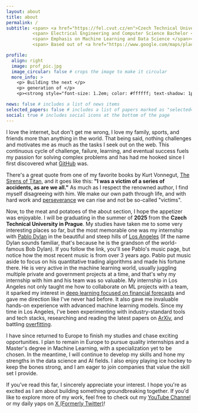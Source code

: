 ```yaml
---
layout: about
title: about
permalink: /
subtitle: <span> <a href="https://fel.cvut.cz/en">Czech Technical University</a> </span><br>
          <span> Electrical Engineering and Computer Science Bachelor </span><br>
          <span> Emphasis on Machine Learning and Data Science </span><br>
          <span> Based out of <a href="https://www.google.com/maps/place/Prague,+Czechia">Prague, CZ</a>, and <a href="https://www.google.com/maps/place/Tampa+Bay,+Florida,+USA">Tampa Bay, FL, USA</a> </span>

profile:
  align: right
  image: prof_pic.jpg
  image_circular: false # crops the image to make it circular
  more_info: >
    <p> Building the next </p>
    <p> generation of </p>
    <p><strong style="font-size: 1.2em; color: #ffffff; text-shadow: 1px 1px 2px rgba(0,0,0.5,0.5);"> foundational models </strong></p>

news: false # includes a list of news items
selected_papers: false # includes a list of papers marked as "selected={true}"
social: true # includes social icons at the bottom of the page
---
```

I love the internet, but don't get me wrong, I love my family, sports, and friends more than anything in the world. That being said, nothing challenges and motivates me as much as the tasks I seek out on the web. This continuous cycle of challenge, failure, learning, and eventual success fuels my passion for solving complex problems and has had me hooked since I first discovered what [GitHub](https://github.com/dawi369) was.

There's a great quote from one of my favorite books by Kurt Vonnegut, [The Sirens of Titan](https://en.wikipedia.org/wiki/The_Sirens_of_Titan), and it goes like this: **"I was a victim of a series of accidents, as are we all."** As much as I respect the renowned author, I find myself disagreeing with him. We make our own path through life, and with hard work and [perseverance](https://science.nasa.gov/mission/mars-2020-perseverance/) we can rise and not be so-called "victims". 

Now, to the meat and potatoes of the about section, I hope the appetizer was enjoyable. I will be graduating in the summer of **2025** from the **Czech Technical University in Prague**. My studies have taken me to some very interesting places so far, but the most memorable one was my internship with [Pablo Dylan](https://www.pablodylan.com/#:~:text=Fortitude%20EP%20Out%20Now.%20Home;%20Listen;) in the beautiful and steep hills of [Los Angeles](https://en.wikipedia.org/wiki/Los_Angeles#:~:text=Los%20Angeles,%20[a]%20often%20referred%20to%20by) (If the name Dylan sounds familiar, that's because he is the grandson of the world-famous Bob Dylan). If you follow the link, you'll see Pablo's music page, but notice how the most recent music is from over 3 years ago. Pablo put music aside to focus on his quantitative trading algorithms and made his fortune there. He is very active in the machine learning world, usually juggling multiple private and government projects at a time, and that's why my internship with him and his team was so valuable. My internship in Los Angeles not only taught me how to collaborate on ML projects with a team, it sparked my interest in [deep learning focused on financial forecasts](https://arxiv.org/abs/2305.04811#:~:text=This%20review%20delves%20deeply%20into%20deep) and gave me direction like I've never had before. It also gave me invaluable hands-on experience with advanced machine learning models. Since my time in Los Angeles, I've been experimenting with industry-standard tools and tech stacks, researching and reading the latest papers on [ArXiv](https://arxiv.org/#:~:text=arXiv%20is%20a%20free%20distribution%20service%20and), and battling [overfitting](https://en.wikipedia.org/wiki/Overfitting#:~:text=Overfitting%20is%20the%20use%20of%20models%20or). 

I have since returned to Europe to finish my studies and chase exciting opportunities. I plan to remain in Europe to pursue quality internships and a Master's degree in Machine Learning, with a specialization yet to be chosen. In the meantime, I will continue to develop my skills and hone my strengths in the data science and AI fields. I also enjoy playing ice hockey to keep the bones strong, and I am eager to join companies that value the skill set I provide.

If you've read this far, I sincerely appreciate your interest. I hope you're as excited as I am about building something groundbreaking together. If you'd like to explore more of my work, feel free to check out my [YouTube Channel](https://www.youtube.com/@0xSiliconShark) or my daily yaps on [X (Formerly Twitter)](https://x.com/0xSiliconShark)!



<!-- Link to your social media connections, too. This theme is set up to use [Font Awesome icons](https://fontawesome.com/) and [Academicons](https://jpswalsh.github.io/academicons/), like the ones below. Add your Facebook, Twitter, LinkedIn, Google Scholar, or just disable all of them. -->
